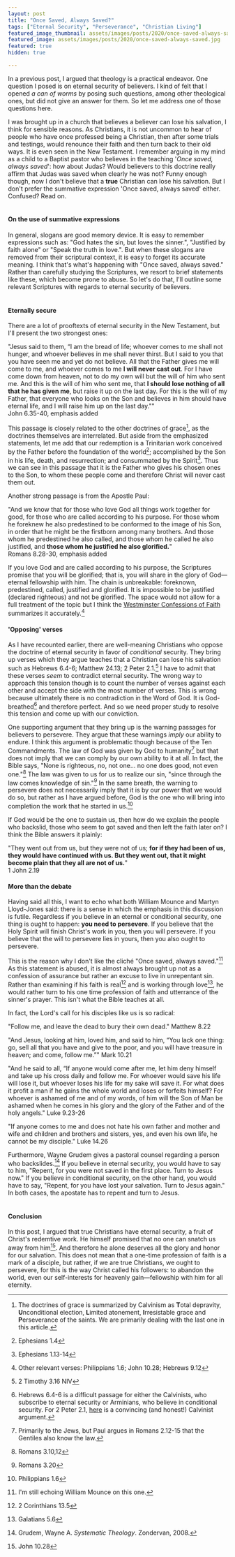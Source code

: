 ```yaml
---
layout: post
title: "Once Saved, Always Saved?"
tags: ["Eternal Security", "Perseverance", "Christian Living"]
featured_image_thumbnail: assets/images/posts/2020/once-saved-always-saved.jpg
featured_image: assets/images/posts/2020/once-saved-always-saved.jpg
featured: true
hidden: true

---
```




In a previous post, I argued that theology is a practical endeavor. One question I posed is on eternal security of believers. I kind of felt that I opened *a can of worms* by posing such questions, among other theological ones, but did not give an answer for them. So let me address one of those questions here.

I was brought up in a church that believes a believer can lose his salvation, I think for sensible reasons.  As Christians, it is not uncommon to hear of people who have once professed being a Christian, then after some trials and testings, would renounce their faith and then turn back to their old ways. It is even seen in the New Testament. I remember arguing in my mind as a child to a Baptist pastor who believes in the teaching '*Once saved, always saved*': how about Judas? Would believers to this doctrine really affirm that Judas was saved when clearly he was not? Funny enough though, now I don't believe that a **true** Christian can lose his salvation. But I don't prefer the summative expression 'Once saved, always saved' either. Confused? Read on.<br><br>

#### On the use of summative expressions

In general, slogans are good memory device. It is easy to remember expressions such as: "God hates the sin, but loves the sinner.", "Justified by faith alone" or "Speak the truth in love.". But when these slogans are removed from their scriptural context, it is easy to forget its accurate meaning. I think that's what's happening with "Once saved, always saved." Rather than carefully studying the Scriptures, we resort to brief statements like these, which become prone to abuse. So let's do that, I'll outline some relevant Scriptures with regards to eternal security of believers.<br><br>



#### Eternally secure

There are a lot of prooftexts of eternal security in the New Testament, but I'll present the two strongest ones:

"Jesus said to them, “I am the bread of life; whoever comes to me shall not hunger, and whoever believes in me shall never thirst. But I said to you that you have seen me and yet do not believe. All that the Father gives me will come to me, and whoever comes to me **I will never cast out**. For I have come down from heaven, not to do my own will but the will of him who sent me. And this is the will of him who sent me, that **I should lose nothing of all that he has given me**, but raise it up on the last day. For this is the will of my Father, that everyone who looks on the Son and believes in him should have eternal life, and I will raise him up on the last day.""<br>John 6.35-40, emphasis added

This passage is closely related to the other doctrines of grace[^1], as the doctrines themselves are interrelated. But aside from the emphasized statements, let me add that our redemption is a Trinitarian work conceived by the Father before the foundation of the world[^2]; accomplished by the Son in his life, death, and resurrection; and consummated by the Spirit[^3]. Thus we can see in this passage that it is the Father who gives his chosen ones to the Son, to whom these people come and therefore Christ will never cast them out.

Another strong passage is from the Apostle Paul:

"And we know that for those who love God all things work together for good, for those who are called according to his purpose. For those whom he foreknew he also predestined to be conformed to the image of his Son, in order that he might be the firstborn among many brothers. And those whom he predestined he also called, and those whom he called he also justified, and **those whom he justified he also glorified.**"<br>Romans 8.28-30, emphasis added

If you love God and are called according to his purpose, the Scriptures promise that you will be glorified; that is, you will share in the glory of God—eternal fellowship with him.  The chain is unbreakable: foreknown, predestined, called, justified and glorified. It is impossible to be justified (declared righteous) and not be glorified. The space would not allow for a full treatment of the topic but I think the [Westminster Confessions of Faith](http://crowncovenantchurch.org/confessions/WestminsterCOF.aspx?QuestionID=17&pageid=0&confession=true&q=Chapter%2017%20-%20Of%20The%20Perseverance%20of%20the%20Saints.) summarizes it accurately.[^4]



#### 'Opposing' verses

As I have recounted earlier, there are well-meaning Christians who oppose the doctrine of eternal security in favor of *conditional* security. They bring up verses which they argue teaches that a Christian can lose his salvation such as Hebrews 6.4-6; Matthew 24.13; 2 Peter 2.1.[^5] I have to admit that these verses *seem* to contradict eternal security. The wrong way to approach this tension though is to count the number of verses against each other and accept the side with the most number of verses. This is wrong because ultimately there is no contradiction in the Word of God. It is God-breathed[^6] and therefore perfect. And so we need proper study to resolve this tension and come up with our conviction.

One supporting argument that they bring up is the warning passages for believers to persevere. They argue that these warnings *imply* our ability to endure. I think this argument is problematic though because of the Ten Commandments. The law of God was given by God to humanity[^7] but that does not imply that we can comply by our own ability to it at all. In fact, the Bible says, "None is righteous, no, not one... no one does good, not even one."[^8] The law was given to us for us to realize our sin, "since through the law comes knowledge of sin."[^9] In the same breath, the warning to persevere does not necessarily imply that it is by our power that we would do so, but rather as I have argued before, God is the one who will bring into completion the work that he started in us.[^10]

If God would be the one to sustain us, then how do we explain the people who backslid, those who seem to got saved and then left the faith later on? I think the Bible answers it plainly:

"They went out from us, but they were not of us; **for if they had been of us, they would have continued with us. But they went out, that it might become plain that they all are not of us.**"<br>1 John 2.19



#### More than the debate

Having said all this, I want to echo what both William Mounce and Martyn Lloyd-Jones said: there is a sense in which the emphasis in this discussion is futile. Regardless if you believe in an eternal or conditional security, one thing is ought to happen: **you need to persevere**. If you believe that the Holy Spirit will finish Christ's work in you, then you will persevere. If you believe that the will to persevere lies in yours, then you also ought to persevere.

This is the reason why I don't like the cliché "Once saved, always saved."[^11] As this statement is abused, it is almost always brought up not as a confession of assurance but rather an excuse to live in unrepentant sin. Rather than examining if his faith is real[^12] and is working through love[^13], he would rather turn to his one time profession of faith and utterrance of the sinner's prayer. This isn't what the Bible teaches at all.

In fact, the Lord's call for his disciples like us is so radical: 

"Follow me, and leave the dead to bury their own dead." Matthew 8.22

"And Jesus, looking at him, loved him, and said to him, “You lack one thing: go, sell all that you have and give to the poor, and you will have treasure in heaven; and come, follow me.”" Mark 10.21

"And he said to all, “If anyone would come after me, let him deny himself and take up his cross daily and follow me. For whoever would save his life will lose it, but whoever loses his life for my sake will save it. For what does it profit a man if he gains the whole world and loses or forfeits himself? For whoever is ashamed of me and of my words, of him will the Son of Man be ashamed when he comes in his glory and the glory of the Father and of the holy angels." Luke 9.23-26

"If anyone comes to me and does not hate his own father and mother and wife and children and brothers and sisters, yes, and even his own life, he cannot be my disciple." Luke 14.26

Furthermore, Wayne Grudem gives a pastoral counsel regarding a person who backslides.[^14] If you believe in eternal security, you would have to say to him, "Repent, for you were not saved in the first place. Turn to Jesus now." If you believe in conditional security, on the other hand, you would have to say, "Repent, for you have lost your salvation. Turn to Jesus again." In both cases, the apostate has to repent and turn to Jesus.<br><br>



#### Conclusion

In this post, I argued that true Christians have eternal security, a fruit of Christ's redemtive work. He himself promised that no one can snatch us away from him[^15]. And therefore he alone deserves all the glory and honor for our salvation. This does not mean that a one-time profession of faith is a mark of a disciple, but rather, if we are true Christians, we ought to persevere, for this is the way Christ called his followers: to abandon the world, even our self-interests for heavenly gain—fellowship with him for all eternity.

[^1]: The doctrines of grace is summarized by Calvinism as **T**otal depravity, **U**nconditional election, **L**imited atonement, **I**rresistable grace and **P**erseverance of the saints. We are primarily dealing with the last one in this article.
[^2]: Ephesians 1.4
[^3]: Ephesians 1.13-14
[^4]: Other relevant verses: Philippians 1.6; John 10.28; Hebrews 9.12
[^5]: 2 Timothy 3.16 NIV
[^6]: Hebrews 6.4-6 is a difficult passage for either the Calvinists, who subscribe to eternal security or Arminians, who believe in conditional security. For 2 Peter 2.1, [here](https://www.monergism.com/thethreshold/sdg/problematictexts.html) is a convincing (and honest!) Calvinist argument.
[^7]: Primarily to the Jews, but Paul argues in Romans 2.12-15 that the Gentiles also know the law.
[^8]: Romans 3.10,12
[^9]: Romans 3.20
[^10]: Philippians 1.6
[^11]: I'm still echoing William Mounce on this one.
[^12]: 2 Corinthians 13.5
[^13]: Galatians 5.6
[^14]: Grudem, Wayne A. *Systematic Theology*. Zondervan, 2008.
[^15]: John 10.28
